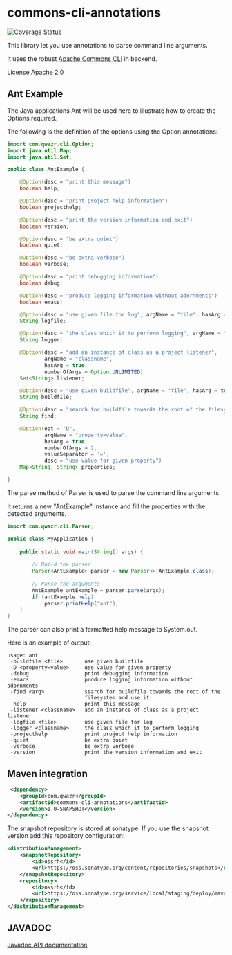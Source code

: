 # commons-cli-annotations

[![Coverage Status](https://coveralls.io/repos/github/qwazr/commons-cli-annotations/badge.svg?branch=master)](https://coveralls.io/github/qwazr/commons-cli-annotations?branch=master)

This library let you use annotations to parse command line arguments.

It uses the robust [Apache Commons CLI](https://commons.apache.org/proper/commons-cli/) in backend.

License Apache 2.0

## Ant Example

The Java applications Ant will be used here to illustrate how to create the Options required.

The following is the definition of the options using the Option annotations:

```java
import com.qwazr.cli.Option;
import java.util.Map;
import java.util.Set;

public class AntExample {

	@Option(desc = "print this message")
	boolean help;

	@Option(desc = "print project help information")
	boolean projecthelp;

	@Option(desc = "print the version information and exit")
	boolean version;

	@Option(desc = "be extra quiet")
	boolean quiet;

	@Option(desc = "be extra verbose")
	boolean verbose;

	@Option(desc = "print debugging information")
	boolean debug;

	@Option(desc = "produce logging information without adornments")
	boolean emacs;

	@Option(desc = "use given file for log", argName = "file", hasArg = true)
	String logfile;

	@Option(desc = "the class which it to perform logging", argName = "classname", hasArg = true)
	String logger;

	@Option(desc = "add an instance of class as a project listener",
			argName = "classname",
			hasArg = true,
			numberOfArgs = Option.UNLIMITED)
	Set<String> listener;

	@Option(desc = "use given buildfile", argName = "file", hasArg = true, valueSeparator = ' ')
	String buildfile;

	@Option(desc = "search for buildfile towards the root of the filesystem and use it", hasArg = true)
	String find;

	@Option(opt = "D",
			argName = "property=value",
			hasArg = true,
			numberOfArgs = 2,
			valueSeparator = '=',
			desc = "use value for given property")
	Map<String, String> properties;

}
```

The parse method of Parser<T> is used to parse the command line arguments.

It returns a new "AntExample" instance and fill the properties with the detected arguments.

```java
import com.qwazr.cli.Parser;

public class MyApplication {
	
    public static void main(String[] args) {
    	
        // Build the parser
        Parser<AntExample> parser = new Parser<>(AntExample.class);
       
        // Parse the arguments
        AntExample antExample = parser.parse(args);
        if (antExample.help)
        	parser.printHelp("ant");
    }
}
```

The parser can also print a formatted help message to System.out.

Here is an example of output:

```
usage: ant
 -buildfile <file>       use given buildfile
 -D <property=value>     use value for given property
 -debug                  print debugging information
 -emacs                  produce logging information without adornments
 -find <arg>             search for buildfile towards the root of the
                         filesystem and use it
 -help                   print this message
 -listener <classname>   add an instance of class as a project listener
 -logfile <file>         use given file for log
 -logger <classname>     the class which it to perform logging
 -projecthelp            print project help information
 -quiet                  be extra quiet
 -verbose                be extra verbose
 -version                print the version information and exit
```

## Maven integration

```xml
 <dependency>
    <groupId>com.qwazr</groupId>
    <artifactId>commons-cli-annotations</artifactId>
    <version>1.0-SNAPSHOT</version>
</dependency>
```

The snapshot repository is stored at sonatype.
If you use the snapshot version add this repository configuration:

```xml
<distributionManagement>
    <snapshotRepository>
        <id>ossrh</id>
        <url>https://oss.sonatype.org/content/repositories/snapshots</url>
    </snapshotRepository>
    <repository>
        <id>ossrh</id>
        <url>https://oss.sonatype.org/service/local/staging/deploy/maven2/</url>
    </repository>
</distributionManagement>
```

## JAVADOC

[Javadoc API documentation](https://qwazr.github.io/commons-cli-annotations/apidocs/)